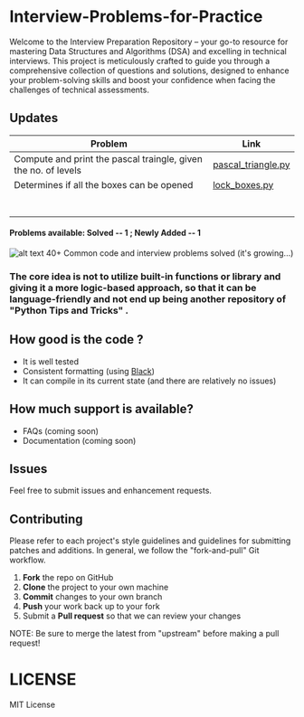 # Interview-Problems-for-Practice
Welcome to the Interview Preparation Repository – your go-to resource for mastering Data Structures and Algorithms (DSA) and excelling in technical interviews. This project is meticulously crafted to guide you through a comprehensive collection of questions and solutions, designed to enhance your problem-solving skills and boost your confidence when facing the challenges of technical assessments.

## Updates

| Problem  |  Link |
|---|---|
|  Compute and print the pascal traingle, given the no. of levels | [pascal_triangle.py](https://github.com/JohnKamaujk/alx-interview/blob/main/0x00-pascal_triangle/0-pascal_triangle.py)  |
|  Determines if all the boxes can be opened | [lock_boxes.py](https://github.com/JohnKamaujk/alx-interview/blob/main/0x01-lockboxes/0-lockboxes.py)  |
|   | []()  |
|   | []()  |
|   | []()  |
|   | []()  |
|   | []()  |
|   | []()  |
|   | []()  |

#### Problems available: Solved -- 1 ; Newly Added -- 1



![alt text](https://images.unsplash.com/photo-1494178270175-e96de2971df9?ixlib=rb-1.2.1&auto=format&fit=crop&w=972&q=80)
40+ Common code and interview problems solved (it's growing...)

### The core idea is not to utilize built-in functions or library and giving it a more logic-based approach, so that it can be language-friendly and not end up being another repository of "Python Tips and Tricks" .

## How good is the code ?
* It is well tested
* Consistent formatting (using [Black](https://github.com/python/black))
* It can compile in its current state (and there are relatively no issues)

## How much support is available?
* FAQs (coming soon)
* Documentation (coming soon)

## Issues
Feel free to submit issues and enhancement requests.

## Contributing
Please refer to each project's style guidelines and guidelines for submitting patches and additions. In general, we follow the "fork-and-pull" Git workflow.

 1. **Fork** the repo on GitHub
 2. **Clone** the project to your own machine
 3. **Commit** changes to your own branch
 4. **Push** your work back up to your fork
 5. Submit a **Pull request** so that we can review your changes

NOTE: Be sure to merge the latest from "upstream" before making a pull request!

# LICENSE
MIT License
